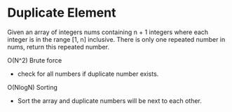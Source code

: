 # Duplicate Element
Given an array of integers nums containing n + 1 integers where each integer is in the range [1, n] inclusive.
There is only one repeated number in nums, return this repeated number.

O(N^2) Brute force
* check for all numbers if duplicate number exists.

O(NlogN) Sorting
* Sort the array and duplicate numbers will be next to each other.
